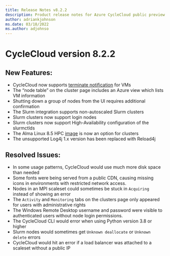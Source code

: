```yaml
---
title: Release Notes v8.2.2
description: Product release notes for Azure CycleCloud public preview v8.2.2
author: adriankjohnson
ms.date: 03/18/2022
ms.author: adjohnso
---
```


# CycleCloud version 8.2.2

## New Features:

* CycleCloud now supports [terminate notification](../how-to/scheduled-events.md#terminate-notification) for VMs
* The “node table” on the cluster page includes an Azure view which lists VM information
* Shutting down a group of nodes from the UI requires additional confirmation
* The Slurm integration supports non-autoscaled Slurm clusters
* Slurm clusters now support login nodes
* Slurm clusters now support High-Availability configuration of the slurmctlds
* The Alma Linux 8.5 HPC [image](../images.md) is now an option for clusters
* The unsupported Log4j 1.x version has been replaced with Reload4j

## Resolved Issues:

* In some usage patterns, CycleCloud would use much more disk space than needed
* Some fonts were being served from a public CDN, causing missing icons in environments with restricted network access.
* Nodes in an MPI scaleset could sometimes be stuck in `Acquiring` instead of showing an error
* The `Activity` and `Monitoring` tabs on the clusters page only appeared for users with administrative rights
* The Windows Remote Desktop username and password were visible to authenticated users without node login permissions.
* The CycleCloud CLI would error when using Python version 3.8 or higher
* Slurm nodes would sometimes get `Unknown deallocate` or `Unknown delete` errors
* CycleCloud would hit an error if a load balancer was attached to a scaleset without a public IP
